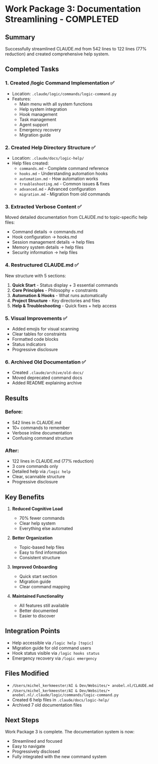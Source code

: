 # Work Package 3: Documentation Streamlining - COMPLETED

## Summary
Successfully streamlined CLAUDE.md from 542 lines to 122 lines (77% reduction) and created comprehensive help system.

## Completed Tasks

### 1. Created /logic Command Implementation ✅
- Location: `.claude/logic/commands/logic-command.py`
- Features:
  - Main menu with all system functions
  - Help system integration
  - Hook management
  - Task management
  - Agent support
  - Emergency recovery
  - Migration guide

### 2. Created Help Directory Structure ✅
- Location: `.claude/docs/logic-help/`
- Help files created:
  - `commands.md` - Complete command reference
  - `hooks.md` - Understanding automation hooks
  - `automation.md` - How automation works
  - `troubleshooting.md` - Common issues & fixes
  - `advanced.md` - Advanced configuration
  - `migration.md` - Migration from old commands

### 3. Extracted Verbose Content ✅
Moved detailed documentation from CLAUDE.md to topic-specific help files:
- Command details → commands.md
- Hook configuration → hooks.md
- Session management details → help files
- Memory system details → help files
- Security information → help files

### 4. Restructured CLAUDE.md ✅
New structure with 5 sections:
1. **Quick Start** - Status display + 3 essential commands
2. **Core Principles** - Philosophy + constraints
3. **Automation & Hooks** - What runs automatically
4. **Project Structure** - Key directories and files
5. **Help & Troubleshooting** - Quick fixes + help access

### 5. Visual Improvements ✅
- Added emojis for visual scanning
- Clear tables for constraints
- Formatted code blocks
- Status indicators
- Progressive disclosure

### 6. Archived Old Documentation ✅
- Created `.claude/archive/old-docs/`
- Moved deprecated command docs
- Added README explaining archive

## Results

### Before:
- 542 lines in CLAUDE.md
- 10+ commands to remember
- Verbose inline documentation
- Confusing command structure

### After:
- 122 lines in CLAUDE.md (77% reduction)
- 3 core commands only
- Detailed help via `/logic help`
- Clear, scannable structure
- Progressive disclosure

## Key Benefits

1. **Reduced Cognitive Load**
   - 70% fewer commands
   - Clear help system
   - Everything else automated

2. **Better Organization**
   - Topic-based help files
   - Easy to find information
   - Consistent structure

3. **Improved Onboarding**
   - Quick start section
   - Migration guide
   - Clear command mapping

4. **Maintained Functionality**
   - All features still available
   - Better documented
   - Easier to discover

## Integration Points

- Help accessible via `/logic help [topic]`
- Migration guide for old command users
- Hook status visible via `/logic hooks status`
- Emergency recovery via `/logic emergency`

## Files Modified
- `/Users/michel_kerkmeester/AI & Dev/Websites/• anobel.nl/CLAUDE.md`
- `/Users/michel_kerkmeester/AI & Dev/Websites/• anobel.nl/.claude/logic/commands/logic-command.py`
- Created 6 help files in `.claude/docs/logic-help/`
- Archived 7 old documentation files

## Next Steps
Work Package 3 is complete. The documentation system is now:
- Streamlined and focused
- Easy to navigate
- Progressively disclosed
- Fully integrated with the new command system